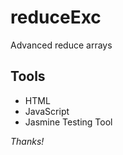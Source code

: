 # reduceExc

Advanced reduce arrays 

## Tools
- HTML
- JavaScript
- Jasmine Testing Tool

_Thanks!_